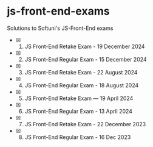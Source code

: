 # js-front-end-exams
Solutions to Softuni's JS-Front-End exams

- [x] 1. JS Front-End Retake Exam - 19 December 2024
- [x] 2. JS Front-End Regular Exam - 15 December 2024
- [x] 3. JS Front-End Retake Exam - 22 August 2024
- [x] 4. JS Front-End Regular Exam - 18 August 2024
- [x] 5. JS Front-End Retake Exam — 19 April 2024
- [x] 6. JS Front-End Regular Exam - 13 April 2024
- [x] 7. JS Front-End Retake Exam - 22 December 2023
- [x] 8. JS Front-End Regular Exam - 16 Dec 2023